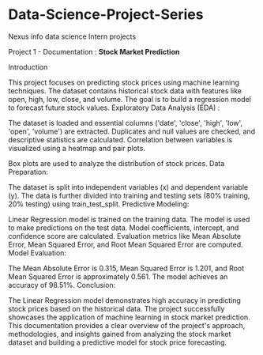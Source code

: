 # Data-Science-Project-Series
Nexus info data science Intern projects 

Project 1 - Documentation : **Stock Market Prediction**

Introduction

This project focuses on predicting stock prices using machine learning techniques. The dataset contains historical stock data with features like open, high, low, close, and volume. The goal is to build a regression model to forecast future stock values.
Exploratory Data Analysis (EDA) : 

The dataset is loaded and essential columns ('date', 'close', 'high', 'low', 'open', 'volume') are extracted.
Duplicates and null values are checked, and descriptive statistics are calculated.
Correlation between variables is visualized using a heatmap and pair plots.

Box plots are used to analyze the distribution of stock prices.
Data Preparation:

The dataset is split into independent variables (x) and dependent variable (y).
The data is further divided into training and testing sets (80% training, 20% testing) using train_test_split.
Predictive Modeling:

Linear Regression model is trained on the training data.
The model is used to make predictions on the test data.
Model coefficients, intercept, and confidence score are calculated.
Evaluation metrics like Mean Absolute Error, Mean Squared Error, and Root Mean Squared Error are computed.
Model Evaluation:

The Mean Absolute Error is 0.315, Mean Squared Error is 1.201, and Root Mean Squared Error is approximately 0.561.
The model achieves an accuracy of 98.51%.
Conclusion:

The Linear Regression model demonstrates high accuracy in predicting stock prices based on the historical data. The project successfully showcases the application of machine learning in stock market prediction.
This documentation provides a clear overview of the project's approach, methodologies, and insights gained from analyzing the stock market dataset and building a predictive model for stock price forecasting.
